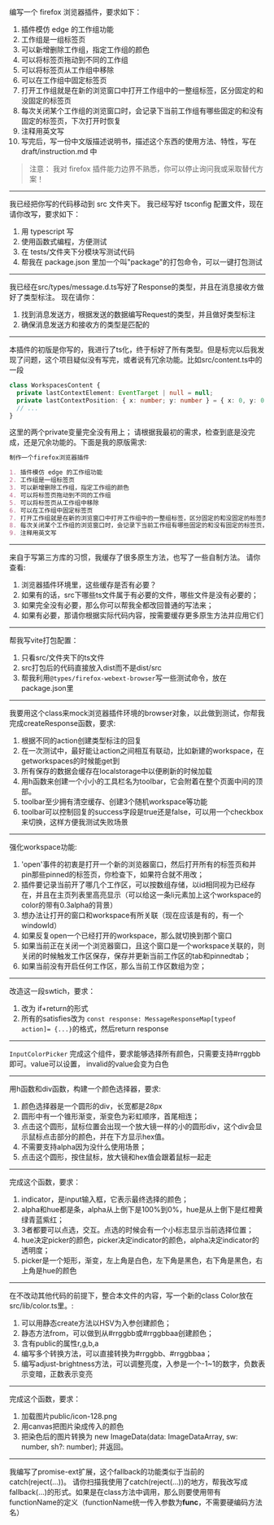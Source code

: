 编写一个 firefox 浏览器插件，要求如下：

1. 插件模仿 edge 的工作组功能
2. 工作组是一组标签页
3. 可以新增删除工作组，指定工作组的颜色
4. 可以将标签页拖动到不同的工作组
5. 可以将标签页从工作组中移除
6. 可以在工作组中固定标签页
7. 打开工作组就是在新的浏览窗口中打开工作组中的一整组标签，区分固定的和没固定的标签页
8. 每次关闭某个工作组的浏览窗口时，会记录下当前工作组有哪些固定的和没有固定的标签页，下次打开时恢复
9. 注释用英文写
10. 写完后，写一份中文版描述说明书，描述这个东西的使用方法、特性，写在 draft/instruction.md 中

> 注意： 我对 firefox 插件能力边界不熟悉，你可以停止询问我或采取替代方案！

---

我已经把你写的代码移动到 src 文件夹下。
我已经写好 tsconfig 配置文件，现在请你改写，要求如下：

1. 用 typescript 写
2. 使用函数式编程，方便测试
3. 在 tests/文件夹下分模块写测试代码
4. 帮我在 package.json 里加一个叫"package"的打包命令，可以一键打包测试

---

我已经在src/types/message.d.ts写好了Response的类型，并且在消息接收方做好了类型标注。
现在请你：

1. 找到消息发送方，根据发送的数据编写Request的类型，并且做好类型标注
2. 确保消息发送方和接收方的类型是匹配的

---

本插件的初版是你写的，我进行了ts化，终于标好了所有类型。但是标完以后我发现了问题，这个项目疑似没有写完，或者说有冗余功能。比如src/content.ts中的一段

```ts
class WorkspacesContent {
  private lastContextElement: EventTarget | null = null;
  private lastContextPosition: { x: number; y: number } = { x: 0, y: 0 };
  // ...
}
```

这里的两个private变量完全没有用上；
请根据我最初的需求，检查到底是没完成，还是冗余功能的。下面是我的原版需求:

```md
制作一个firefox浏览器插件

1. 插件模仿 edge 的工作组功能
2. 工作组是一组标签页
3. 可以新增删除工作组，指定工作组的颜色
4. 可以将标签页拖动到不同的工作组
5. 可以将标签页从工作组中移除
6. 可以在工作组中固定标签页
7. 打开工作组就是在新的浏览窗口中打开工作组中的一整组标签，区分固定的和没固定的标签页
8. 每次关闭某个工作组的浏览窗口时，会记录下当前工作组有哪些固定的和没有固定的标签页，下次打开时恢复
9. 注释用英文写
```

---

来自于写第三方库的习惯，我缓存了很多原生方法，也写了一些自制方法。 请你查看:

1. 浏览器插件环境里，这些缓存是否有必要？
2. 如果有的话，src下哪些ts文件属于有必要的文件，哪些文件是没有必要的；
3. 如果完全没有必要，那么你可以帮我全都改回普通的写法来；
4. 如果有必要，那请你根据实际代码内容，按需要缓存更多原生方法并应用它们

---

帮我写vite打包配置：

1. 只看src/文件夹下的ts文件
2. src打包后的代码直接放入dist而不是dist/src
3. 帮我利用`@types/firefox-webext-browser`写一些测试命令，放在package.json里

---

我要用这个class来mock浏览器插件环境的browser对象，以此做到测试，你帮我完成createResponse函数，要求:

1. 根据不同的action创建类型标注的回复
2. 在一次测试中，最好能让action之间相互有联动，比如新建的workspace，在getworkspaces的时候能get到
3. 所有保存的数据会缓存在localstorage中以便刷新的时候加载
4. 用h函数来创建一个小小的工具栏名为toolbar，它会附着在整个页面中间的顶部。
5. toolbar至少拥有清空缓存、创建3个随机workspace等功能
6. toolbar可以控制回复的success字段是true还是false，可以用一个checkbox来切换，这样方便我测试失败场景

---

强化workspace功能:

1. 'open'事件的初衷是打开一个新的浏览器窗口，然后打开所有的标签页和并pin那些pinned的标签页，你检查下，如果符合就不用改；
2. 插件要记录当前开了哪几个工作区，可以按数组存储，以id相同视为已经存在，并且在主页列表里高亮显示（可以给这一条li元素加上这个workspace的color的带有0.3alpha的背景）
3. 想办法让打开的窗口和workspace有所关联（现在应该是有的，有一个windowId）
4. 如果反复open一个已经打开的workspace，那么就切换到那个窗口
5. 如果当前正在关闭一个浏览器窗口，且这个窗口是一个workspace关联的，则关闭的时候触发工作区保存，保存并更新当前工作区的tab和pinnedtab；
6. 如果当前没有开启任何工作区，那么当前工作区数组为空；

---

改造这一段swtich，要求：

1. 改为 if+return的形式
2. 所有的satisfies改为 `const response: MessageResponseMap[typeof action]= {...}`的格式，然后return response

---

`InputColorPicker`
完成这个组件，要求能够选择所有颜色，只需要支持#rrggbb即可。value可以设置，
invalid的value会变为白色

---

用h函数和div函数，构建一个颜色选择器，要求:

1. 颜色选择器是一个圆形的div，长宽都是28px
2. 圆形中有一个锥形渐变，渐变色为彩虹顺序，首尾相连；
3. 点击这个圆形，鼠标位置会出现一个放大镜一样的小的圆形div，这个div会显示鼠标点击部分的颜色，并在下方显示hex值。
4. 不需要支持alpha因为没什么使用场景；
5. 点击这个圆形，按住鼠标，放大镜和hex值会跟着鼠标一起走

---

<!-- indicator  -->
<!--   picker   -->
<!--    alpha   -->
<!--     hue    -->

完成这个函数，要求：

1. indicator，是input输入框，它表示最终选择的颜色；
2. alpha和hue都是条，alpha从上倒下是100%到0%，hue是从上倒下是红橙黄绿青蓝紫红；
3. 3者都要可以点选，交互。点选的时候会有一个小标志显示当前选择位置；
4. hue决定picker的颜色，picker决定indicator的颜色，alpha决定indicator的透明度；
5. picker是一个矩形，渐变，左上角是白色，左下角是黑色，右下角是黑色，右上角是hue的颜色

---

在不改动其他代码的前提下，整合本文件的内容，写一个新的class Color放在src/lib/color.ts里。:

1. 可以用静态create方法以HSV为入参创建颜色；
2. 静态方法from，可以做到从#rrggbb或#rrggbbaa创建颜色；
3. 含有public的属性r,g,b,a
4. 编写多个转换方法，可以直接转换为#rrggbb、#rrggbbaa；
5. 编写adjust-brightness方法，可以调整亮度，入参是一个-1~1的数字，负数表示变暗，正数表示变亮

---

完成这个函数，要求：

1. 加载图片public/icon-128.png
2. 用canvas把图片染成传入的颜色
3. 把染色后的图片转换为 new ImageData(data: ImageDataArray, sw: number, sh?: number); 并返回。

---

我编写了promise-ext扩展，这个fallback的功能类似于当前的catch(reject(...))。
请你扫描我使用了catch(reject(...))的地方，帮我改写成fallback(...)的形式。如果是在class方法中调用，那么则要使用带有functionName的定义（functionName统一传入参数为**func**，不需要硬编码方法名）
